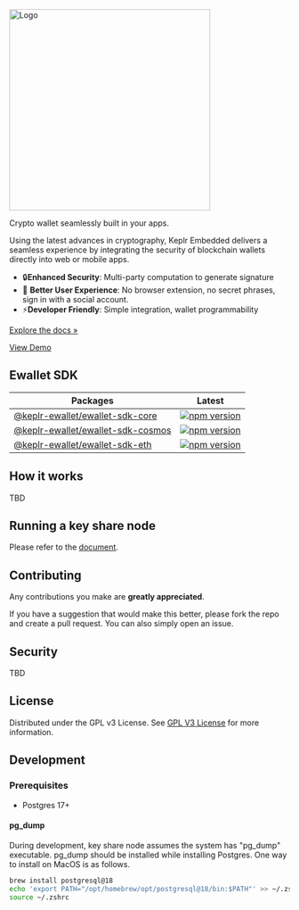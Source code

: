 <a href="https://demo.embed.keplr.app/">
  <picture>
    <source media="(prefers-color-scheme: light)" srcset="https://keplr-ewallet.s3.ap-northeast-2.amazonaws.com/icons/product_logo.svg">
    <source media="(prefers-color-scheme: dark)" srcset="https://keplr-ewallet.s3.ap-northeast-2.amazonaws.com/icons/product_logo_dark.svg">
    <img src="https://keplr-ewallet.s3.ap-northeast-2.amazonaws.com/icons/product_logo.svg" alt="Logo"
    style="width: 361px; height: auto;">
  </picture>
</a>

Crypto wallet seamlessly built in your apps.

Using the latest advances in cryptography, Keplr Embedded delivers a seamless
experience by integrating the security of blockchain wallets directly into web
or mobile apps.

- 🔒**Enhanced Security**: Multi-party computation to generate signature
- 🚀 **Better User Experience**: No browser extension, no secret phrases, sign
  in with a social account.
- ⚡**Developer Friendly**: Simple integration, wallet programmability

[Explore the docs »](https://docs.embed.keplr.app)

[View Demo](https://demo.embed.keplr.app)

## Ewallet SDK

| Packages                                                    | Latest                                                                                                                                                |
| ----------------------------------------------------------- | ----------------------------------------------------------------------------------------------------------------------------------------------------- |
| [@keplr-ewallet/ewallet-sdk-core](sdk/ewallet_sdk_core)     | [![npm version](https://img.shields.io/npm/v/@keplr-ewallet/ewallet-sdk-core.svg)](https://www.npmjs.com/package/@keplr-ewallet/ewallet-sdk-core)     |
| [@keplr-ewallet/ewallet-sdk-cosmos](sdk/ewallet_sdk_cosmos) | [![npm version](https://img.shields.io/npm/v/@keplr-ewallet/ewallet-sdk-cosmos.svg)](https://www.npmjs.com/package/@keplr-ewallet/ewallet-sdk-cosmos) |
| [@keplr-ewallet/ewallet-sdk-eth](sdk/ewallet_sdk_eth)       | [![npm version](https://img.shields.io/npm/v/@keplr-ewallet/ewallet-sdk-eth.svg)](https://www.npmjs.com/package/@keplr-ewallet/ewallet-sdk-eth)       |

## How it works

TBD

## Running a key share node

Please refer to the
[document](https://github.com/chainapsis/ewallet/blob/main/documentation/key_share_node.md).

## Contributing

Any contributions you make are **greatly appreciated**.

If you have a suggestion that would make this better, please fork the repo and
create a pull request. You can also simply open an issue.

## Security

TBD

## License

Distributed under the GPL v3 License. See
[GPL V3 License](https://opensource.org/license/gpl-3-0) for more information.

## Development

### Prerequisites

- Postgres 17+

#### pg_dump

During development, key share node assumes the system has "pg_dump" executable.
pg_dump should be installed while installing Postgres. One way to install on
MacOS is as follows.

```sh
brew install postgresql@18
echo 'export PATH="/opt/homebrew/opt/postgresql@18/bin:$PATH"' >> ~/.zshrc
source ~/.zshrc
```
